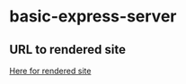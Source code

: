 # basic-express-server

## URL to rendered site

[Here for rendered site](https://deployment-practice-a08x.onrender.com)